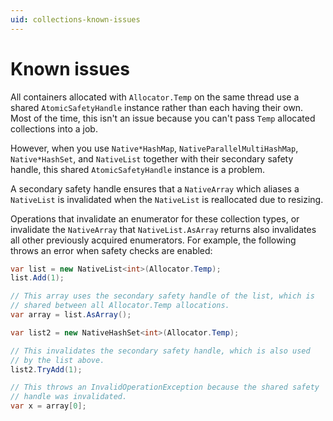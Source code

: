 ```yaml
---
uid: collections-known-issues
---
```


# Known issues

All containers allocated with `Allocator.Temp` on the same thread use a shared `AtomicSafetyHandle` instance rather than each having their own. Most of the time, this isn't an issue because you can't pass `Temp` allocated collections into a job.

However, when you use `Native*HashMap`, `NativeParallelMultiHashMap`, `Native*HashSet`, and `NativeList` together with their secondary safety handle, this shared `AtomicSafetyHandle` instance is a problem.

A secondary safety handle ensures that a `NativeArray` which aliases a `NativeList` is invalidated when the `NativeList` is reallocated due to resizing.

Operations that invalidate an enumerator for these collection types, or invalidate the `NativeArray` that `NativeList.AsArray` returns also invalidates all other previously acquired enumerators. For example, the following throws an error when safety checks are enabled:

```c#
var list = new NativeList<int>(Allocator.Temp);
list.Add(1);

// This array uses the secondary safety handle of the list, which is
// shared between all Allocator.Temp allocations.
var array = list.AsArray();

var list2 = new NativeHashSet<int>(Allocator.Temp);

// This invalidates the secondary safety handle, which is also used
// by the list above.
list2.TryAdd(1);

// This throws an InvalidOperationException because the shared safety
// handle was invalidated.
var x = array[0];
```
